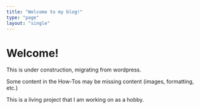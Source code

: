 ```yaml
---
title: "Welcome to my blog!"
type: "page"
layout: "single"
---
```


# Welcome!
This is under construction, migrating from wordpress.

Some content in the How-Tos may be missing content (images, formatting, etc.)

This is a living project that I am working on as a hobby.

